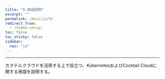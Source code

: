 ```yaml
---
title: "9.用語説明"
excerpt: ""
permalink: /docs/ja/9/
redirect_from:
  - /theme-setup/
toc: false
toc_sticky: false
sidebar:
  nav: "ja"
---
```



---

カクテルクラウドを活用する上で役立つ、KubernetesおよびCocktail Cloudに関する用語を説明する。

